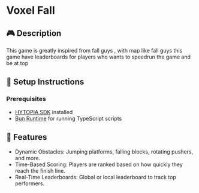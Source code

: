 # Voxel Fall

## 🎮 Description
This game is greatly inspired from fall guys , with map like fall guys this game have leaderboards for players who wants to speedrun the game and be at top

## 🚀 Setup Instructions

### Prerequisites
- [HYTOPIA SDK](https://dev.hytopia.com/) installed
- [Bun Runtime](https://bun.sh) for running TypeScript scripts

## 🧠 Features
- Dynamic Obstacles: Jumping platforms, falling blocks, rotating pushers, and more.
- Time-Based Scoring: Players are ranked based on how quickly they reach the finish line.
- Real-Time Leaderboards: Global or local leaderboard to track top performers.

